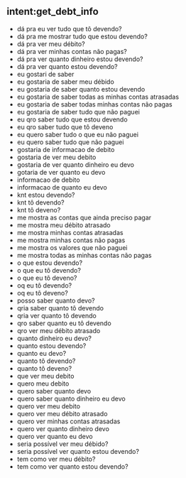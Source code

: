 ## intent:get_debt_info

- dá pra eu ver tudo que tô devendo?
- dá pra me mostrar tudo que estou devendo?
- dá pra ver meu débito?
- dá pra ver minhas contas não pagas?
- dá pra ver quanto dinheiro estou devendo?
- dá pra ver quanto estou devendo?
- eu gostari de saber 
- eu gostaria de saber meu débido
- eu gostaria de saber quanto estou devendo
- eu gostaria de saber todas as minhas contas atrasadas
- eu gostaria de saber todas minhas contas não pagas
- eu gostaria de saber tudo que não paguei
- eu qro saber tudo que estou devendo
- eu qro saber tudo que tô deveno
- eu quero saber tudo o que eu não paguei
- eu quero saber tudo que não paguei
- gostaria de informacao de debito
- gostaria de ver meu debito
- gostaria de ver quanto dinheiro eu devo
- gotaria de ver quanto eu devo
- informacao de debito
- informacao de quanto eu devo
- knt estou devendo?
- knt tô devendo?
- knt tô deveno?
- me mostra as contas que ainda preciso pagar
- me mostra meu débito atrasado
- me mostra minhas contas atrasadas
- me mostra minhas contas não pagas
- me mostra os valores que não paguei
- me mostra todas as minhas contas não pagas
- o que estou devendo?
- o que eu tô devendo?
- o que eu tô deveno?
- oq eu tô devendo?
- oq eu tô deveno?
- posso saber quanto devo?
- qria saber quanto tô devendo
- qria ver quanto tô devendo
- qro saber quanto eu tô devendo
- qro ver meu débito atrasado
- quanto dinheiro eu devo?
- quanto estou devendo?
- quanto eu devo?
- quanto tô devendo?
- quanto tô deveno?
- que ver meu debito
- quero meu debito
- quero saber quanto devo
- quero saber quanto dinheiro eu devo
- quero ver meu debito
- quero ver meu débito atrasado
- quero ver minhas contas atrasadas
- quero ver quanto dinheiro devo
- quero ver quanto eu devo
- seria possível ver meu débido?
- seria possível ver quanto estou devendo?
- tem como ver meu débito?
- tem como ver quanto estou devendo?